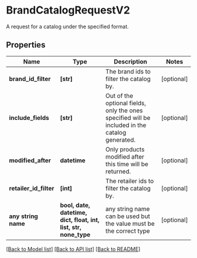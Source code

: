 # BrandCatalogRequestV2

A request for a catalog under the specified format.

## Properties
Name | Type | Description | Notes
------------ | ------------- | ------------- | -------------
**brand_id_filter** | **[str]** | The brand ids to filter the catalog by. | [optional] 
**include_fields** | **[str]** | Out of the optional fields, only the ones specified will be included in the catalog generated. | [optional] 
**modified_after** | **datetime** | Only products modified after this time will be returned. | [optional] 
**retailer_id_filter** | **[int]** | The retailer ids to filter the catalog by. | [optional] 
**any string name** | **bool, date, datetime, dict, float, int, list, str, none_type** | any string name can be used but the value must be the correct type | [optional]

[[Back to Model list]](../README.md#documentation-for-models) [[Back to API list]](../README.md#documentation-for-api-endpoints) [[Back to README]](../README.md)


